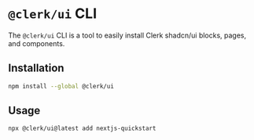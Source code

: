 # `@clerk/ui` CLI

The `@clerk/ui` CLI is a tool to easily install Clerk shadcn/ui blocks, pages, and components.

## Installation

```sh
npm install --global @clerk/ui
```

## Usage

```sh
npx @clerk/ui@latest add nextjs-quickstart
```

